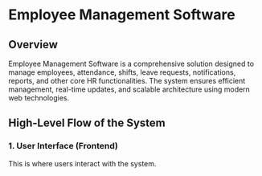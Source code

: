 # Employee Management Software

## Overview

Employee Management Software is a comprehensive solution designed to manage employees, attendance, shifts, leave requests, notifications, reports, and other core HR functionalities. The system ensures efficient management, real-time updates, and scalable architecture using modern web technologies.

## High-Level Flow of the System

### 1. User Interface (Frontend)

This is where users interact with the system.

